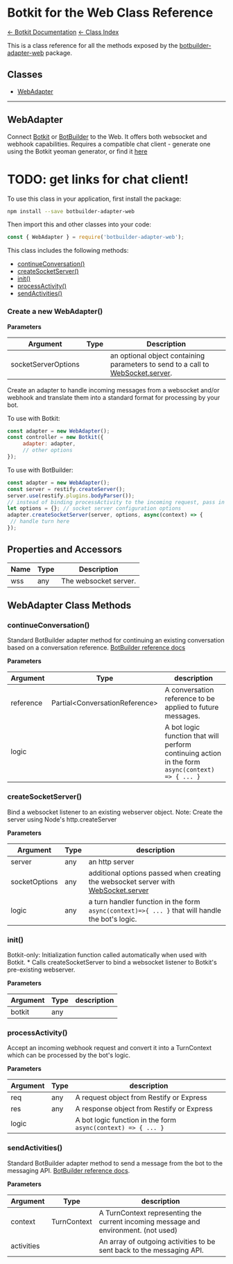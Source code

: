 # Botkit for the Web Class Reference

[&larr; Botkit Documentation](..) [&larr; Class Index](index.md) 

This is a class reference for all the methods exposed by the [botbuilder-adapter-web](https://github.com/howdyai/botkit/tree/next/packages/botbuilder-adapter-web) package.

## Classes


* <a href="#WebAdapter" aria-current="page">WebAdapter</a>


---

<a name="WebAdapter"></a>
## WebAdapter
Connect [Botkit](https://www.npmjs.com/package/botkit) or [BotBuilder](https://www.npmjs.com/package/botbuilder) to the Web.
It offers both websocket and webhook capabilities.
Requires a compatible chat client - generate one using the Botkit yeoman generator, or find it [here]()
# TODO: get links for chat client!

To use this class in your application, first install the package:
```bash
npm install --save botbuilder-adapter-web
```

Then import this and other classes into your code:
```javascript
const { WebAdapter } = require('botbuilder-adapter-web');
```

This class includes the following methods:
* [continueConversation()](#continueConversation)
* [createSocketServer()](#createSocketServer)
* [init()](#init)
* [processActivity()](#processActivity)
* [sendActivities()](#sendActivities)



### Create a new WebAdapter()
**Parameters**

| Argument | Type | Description
|--- |--- |---
| socketServerOptions |  | an optional object containing parameters to send to a call to [WebSocket.server](https://github.com/websockets/ws/blob/master/doc/ws.md#new-websocketserveroptions-callback).<br/>

Create an adapter to handle incoming messages from a websocket and/or webhook and translate them into a standard format for processing by your bot.

To use with Botkit:
```javascript
const adapter = new WebAdapter();
const controller = new Botkit({
     adapter: adapter,
     // other options
});
```

To use with BotBuilder:
```javascript
const adapter = new WebAdapter();
const server = restify.createServer();
server.use(restify.plugins.bodyParser());
// instead of binding processActivity to the incoming request, pass in turn handler logic to createSocketServer
let options = {}; // socket server configuration options
adapter.createSocketServer(server, options, async(context) => {
 // handle turn here
});
```



## Properties and Accessors

| Name | Type | Description
|--- |--- |---
| wss | any | The websocket server.

## WebAdapter Class Methods
<a name="continueConversation"></a>
### continueConversation()
Standard BotBuilder adapter method for continuing an existing conversation based on a conversation reference.
[BotBuilder reference docs](https://docs.microsoft.com/en-us/javascript/api/botbuilder-core/botadapter?view=botbuilder-ts-latest#continueconversation)

**Parameters**

| Argument | Type | description
|--- |--- |---
| reference| Partial&lt;ConversationReference&gt; | A conversation reference to be applied to future messages.
| logic|  | A bot logic function that will perform continuing action in the form `async(context) => { ... }`<br/>



<a name="createSocketServer"></a>
### createSocketServer()
Bind a websocket listener to an existing webserver object.
Note: Create the server using Node's http.createServer

**Parameters**

| Argument | Type | description
|--- |--- |---
| server| any | an http server
| socketOptions| any | additional options passed when creating the websocket server with [WebSocket.server](https://github.com/websockets/ws/blob/master/doc/ws.md#new-websocketserveroptions-callback)
| logic| any | a turn handler function in the form `async(context)=>{ ... }` that will handle the bot's logic.<br/>



<a name="init"></a>
### init()
Botkit-only: Initialization function called automatically when used with Botkit.
     * Calls createSocketServer to bind a websocket listener to Botkit's pre-existing webserver.

**Parameters**

| Argument | Type | description
|--- |--- |---
| botkit| any | <br/>



<a name="processActivity"></a>
### processActivity()
Accept an incoming webhook request and convert it into a TurnContext which can be processed by the bot's logic.

**Parameters**

| Argument | Type | description
|--- |--- |---
| req| any | A request object from Restify or Express
| res| any | A response object from Restify or Express
| logic|  | A bot logic function in the form `async(context) => { ... }`<br/>



<a name="sendActivities"></a>
### sendActivities()
Standard BotBuilder adapter method to send a message from the bot to the messaging API.
[BotBuilder reference docs](https://docs.microsoft.com/en-us/javascript/api/botbuilder-core/botadapter?view=botbuilder-ts-latest#sendactivities).

**Parameters**

| Argument | Type | description
|--- |--- |---
| context| TurnContext | A TurnContext representing the current incoming message and environment. (not used)
| activities|  | An array of outgoing activities to be sent back to the messaging API.<br/>





